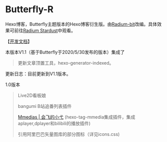 # Butterfly-R

Hexo博客，Butterfly主题版本的Hexo博客衍生版。由[Radium-bit](https://radium-bit.github.io/about)改编。具体效果可前往[Radium Stardust](https://radium-bit.github.io)中观看。

【[开发文档](https://radium-bit.github.io/uncategorized/AboutPoint/)】

 本版本V1.1（基于Butterfly于2020/5/30发布的版本）集成了

> 更新文章顶置工具，hexo-generator-indexed。

更新日志：目前更新到V1.1版本。

1.0版本

> Live2D看板娘
> 
> bangumi B站追番列表插件
> 
> [Mmedias | 会飞的小弋](https://lovelijunyi.gitee.io/posts/743c.html#%E4%BD%BF%E7%94%A8%E6%8F%92%E4%BB%B6) (hexo-tag-mmedia集成插件，集成aplayer,dplayer和bilibili的播放插件)
> 
> 引用阿里巴巴矢量图库的部分图标（详见icons.css)
